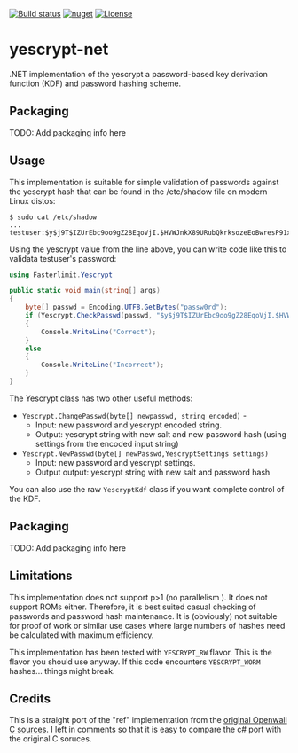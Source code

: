 [![Build status](https://img.shields.io/appveyor/build/petrsnm/yescrypt-net)](https://ci.appveyor.com/project/petrsnm/yescrypt-net)
[![nuget](https://img.shields.io/nuget/v/yescrypt-net)](https://www.nuget.org/packages/yescrypt-net)
[![License](https://img.shields.io/github/license/petrsnm/yescrypt-net)](https://github.com/petrnsm/yescrypt-net/blob/main/LICENSE)

# yescrypt-net

.NET implementation of the yescrypt a password-based key derivation function (KDF) and password hashing scheme.

## Packaging

TODO: Add packaging info here

## Usage

This implementation is suitable for simple validation of passwords against the yescrypt hash that can be found in the /etc/shadow file on modern Linux distos:

``` 
$ sudo cat /etc/shadow
...
testuser:$y$j9T$IZUrEbc9oo9gZ28EqoVjI.$HVWJnkX89URubQkrksozeEoBwresP91xRowRD4ynRE9:19389:0:99999:7:::
```

Using the yescrypt value from the line above, you can write code like this to validata testuser's password:

``` c#
using Fasterlimit.Yescrypt

public static void main(string[] args)
{
    byte[] passwd = Encoding.UTF8.GetBytes("passw0rd");
    if (Yescrypt.CheckPasswd(passwd, "$y$j9T$IZUrEbc9oo9gZ28EqoVjI.$HVWJnkX89URubQkrksozeEoBwresP91xRowRD4ynRE9"))
    {
        Console.WriteLine("Correct");
    }
    else
    {                 
        Console.WriteLine("Incorrect");
    }
}
```

The Yescrypt class has two other useful methods:

* `Yescrypt.ChangePasswd(byte[] newpasswd, string encoded)` -
    * Input: new password and yescrypt encoded string.  
    * Output: yescrypt string with new salt and new password hash (using settings from the encoded input string)
* `Yescrypt.NewPasswd(byte[] newPasswd,YescryptSettings settings)` 
    * Input: new password and yescrypt settings.  
    * Output output: yescrypt string with new salt and password hash

You can also use the raw `YescryptKdf` class if you want complete control of the KDF. 

## Packaging

TODO: Add packaging info here

## Limitations    

This implementation does not support p>1 (no parallelism ). It does not support ROMs either. Therefore, it is best suited casual checking of passwords and password hash maintenance.  It is (obviously) not suitable for proof of work or similar use cases where large numbers of hashes need be calculated with maximum efficiency.

This implementation has been tested with `YESCRYPT_RW` flavor.  This is the flavor you should use anyway.  If this code encounters `YESCRYPT_WORM` hashes... things might break. 

## Credits
This is a straight port of the "ref" implementation from the [original Openwall C sources](https://github.com/openwall/yescrypt).  I  left in comments so that it is easy to compare the c# port with the original C soruces. 